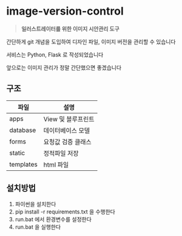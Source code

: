 # image-version-control

> **일러스트레이터를 위한 이미지 시안관리 도구**

간단하게 git 개념을 도입하여 디자인 파일, 이미지 버전을 관리할 수 있습니다

서비스는 Python, Flask 로 작성되었습니다

앞으로는 이미지 관리가 정말 간단했으면 좋겠습니다

## 구조

| 파일 | 설명 |
|--|--|
| apps | View 및 블루프린트 |
| database | 데이터베이스 모델 |
| forms | 요청값 검증 클래스 |
| static | 정적파일 저장 |
| templates | html 파일 |


## 설치방법
 1. 파이썬을 설치한다
 2. pip install -r requirements.txt 을 수행한다
 3. run.bat 에서 환경변수를 설정한다
 4. run.bat 을 실행한다